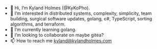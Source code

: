 - 👋 Hi, I’m Kyland Holmes (@KyKoPho).
- 👀 I’m interested in distributed systems, complexity, simplicity, team building, surgical software updates, golang, c#, TypeScript, sorting algorithms, and terraform.
- 🌱 I’m currently learning golang.
- 💞️ I’m looking to collaborate on maybe gitea? 
- 📫 How to reach me kyland@kylandholmes.com
